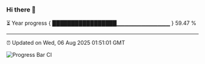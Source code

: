 ### Hi there 👋

⏳ Year progress { █████████████████▁▁▁▁▁▁▁▁▁▁▁▁▁ } 59.47 %

---

⏰ Updated on Wed, 06 Aug 2025 01:51:01 GMT

![Progress Bar CI](https://github.com/liununu/liununu/workflows/Progress%20Bar%20CI/badge.svg)
